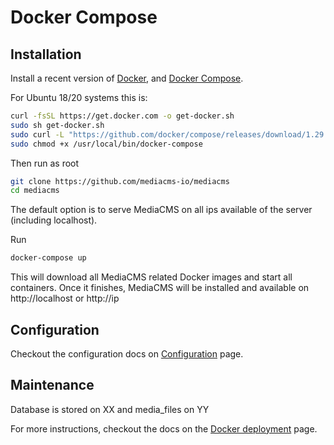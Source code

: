 # Docker Compose

## Installation
Install a recent version of [Docker](https://docs.docker.com/get-docker/), and [Docker Compose](https://docs.docker.com/compose/install/).

For Ubuntu 18/20 systems this is:

```bash
curl -fsSL https://get.docker.com -o get-docker.sh
sudo sh get-docker.sh
sudo curl -L "https://github.com/docker/compose/releases/download/1.29.2/docker-compose-$(uname -s)-$(uname -m)" -o /usr/local/bin/docker-compose
sudo chmod +x /usr/local/bin/docker-compose
```

Then run as root

```bash
git clone https://github.com/mediacms-io/mediacms
cd mediacms
```

The default option is to serve MediaCMS on all ips available of the server (including localhost).

Run

```bash
docker-compose up
```

This will download all MediaCMS related Docker images and start all containers. Once it finishes, MediaCMS will be installed and available on http://localhost or http://ip


## Configuration
Checkout the configuration docs on [Configuration](docs/Configuration.md) page.


## Maintenance
Database is stored on XX and media_files on YY


For more instructions, checkout the docs on the [Docker deployment](docs/Docker_deployment.md) page.